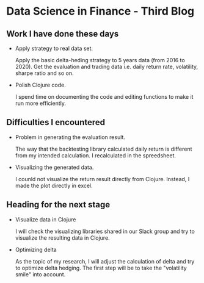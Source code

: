 # Data Science in Finance - Third Blog


## Work I have done these days
- Apply strategy to real data set.

  Apply the basic delta-heding strategy to 5 years data (from 2016 to 2020). Get the evaluation and trading data i.e. daily return rate, volatility, sharpe ratio and so on. 

- Polish Clojure code.

  I spend time on documenting the code and editing functions to make it run more efficiently.  
## Difficulties I encountered
- Problem in generating the evaluation result. 

  The way that the backtesting library calculated daily return is different from my intended calculation. I recalculated in the spreedsheet. 
- Visualizing the generated data.

  I counld not visualize the return result directly from Clojure. Instead, I made the plot directly in excel.
## Heading for the next stage
- Visualize data in Clojure
  
  I will check the visualizing libraries shared in our Slack group and try to visualize the resulting data in Clojure.
- Optimizing delta

  As the topic of my research, I will adjust the calculation of delta and try to optimize delta hedging. The first step will be to take the "volatility smile" into account. 
  

